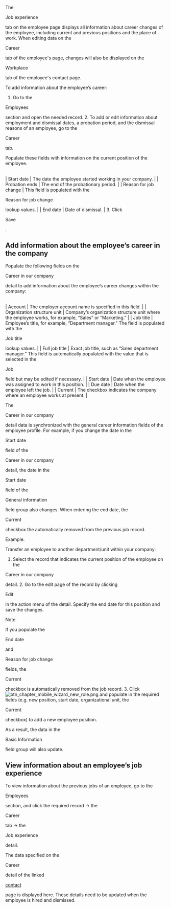 


 The
 
 Job experience
 
 tab on the employee page displays all information about career changes of the employee, including current and previous positions and the place of work. When editing data on the
 
 Career
 
 tab of the employee's page, changes will also be displayed on the
 
 Workplace
 
 tab of the employee's contact page.
 



 To add information about the employee’s career:
 


1. Go to the
 
 Employees
 
 section and open the needed record.
2. To add or edit information about employment and dismissal dates, a probation period, and the dismissal reasons of an employee, go to the
 
 Career
 
 tab.
   

 Populate these fields with information on the current position of the employee.
 


|  |  |
| --- | --- |
| 
 Start date
  | 
 The date the employee started working in your company.
  |
| 
 Probation ends
  | 
 The end of the probationary period.
  |
| 
 Reason for job change
  | 
 This field is populated with the
 
 Reason for job change
 
 lookup values.
  |
| 
 End date
  | 
 Date of dismissal.
  |
3. Click
 
 Save
 
 .



 Add information about the employee’s career in the company
------------------------------------------------------------



 Populate the following fields on the
 
 Career in our company
 
 detail to add information about the employee’s career changes within the company:
 





|  |  |
| --- | --- |
| 
 Account
  | 
 The employer account name is specified in this field.
  |
| 
 Organization structure unit
  | 
 Company’s organization structure unit where the employee works, for example, “Sales” or “Marketing.”
  |
| 
 Job title
  | 
 Employee’s title, for example, “Department manager.” The field is populated with the
 
 Job title
 
 lookup values.
  |
| 
 Full job title
  | 
 Exact job title, such as “Sales department manager.” This field is automatically populated with the value that is selected in the
 
 Job
 
 field but may be edited if necessary.
  |
| 
 Start date
  | 
 Date when the employee was assigned to work in this position.
  |
| 
 Due date
  | 
 Date when the employee left the job.
  |
| 
 Current
  | 
 The checkbox indicates the company where an employee works at present.
  |




 The
 
 Career in our company
 
 detail data is synchronized with the general career information fields of the employee profile. For example, if you change the date in the
 
 Start date
 
 field of the
 
 Career in our company
 
 detail, the date in the
 
 Start date
 
 field of the
 
 General information
 
 field group also changes. When entering the end date, the
 
 Current
 
 checkbox the automatically removed from the previous job record.
 





 Example.
 
 Transfer an employee to another department/unit within your company:
 



1. Select the record that indicates the current position of the employee on the
 
 Career in our company
 
 detail.
2. Go to the edit page of the record by clicking
 
 Edit
 
 in the action menu of the detail. Specify the end date for this position and save the changes.
 





 Note.
 
 If you populate the
 
 End date
 
 and
 
 Reason for job change
 
 fields, the
 
 Current
 
 checkbox is automatically removed from the job record.
3. Click
 ![btn_chapter_mobile_wizard_new_role.png](https://academy.creatio.com/sites/default/files/documents/docs/product/bpm'online%20marketing/marketing/7.16.0/BPMonlineHelp/section_employees/btn_chapter_mobile_wizard_new_role.png)
 and populate in the required fields (e.g. new position, start date, organizational unit, the
 
 Current
 
 checkbox) to add a new employee position.
 



 As a result, the data in the
 
 Basic Information
 
 field group will also update.




 View information about an employee’s job experience
------------------------------------------------------



 To view information about the previous jobs of an employee, go to the
 
 Employees
 
 section, and click the required record → the
 
 Career
 
 tab → the
 
 Job experience
 
 detail.
 



 The data specified on the
 
 Career
 
 detail of the linked
 
[contact](/docs/8-0/user/crm_tools/accounts_and_contacts/create_a_contact/create_contact) 

 page is displayed here. These details need to be updated when the employee is hired and dismissed.
 








